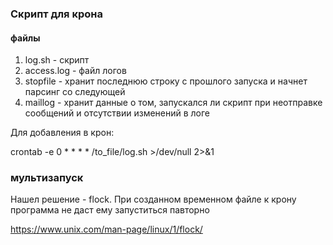 ### Скрипт для крона

#### файлы
1. log.sh - скрипт 
2. access.log - файл логов
3. stopfile - хранит последнюю строку c прошлого запуска и начнет парсинг со следующей 
4. maillog - хранит данные о том, запускался ли скрипт при неотправке сообщений и отсутствии изменений в логе

Для добавления в крон:

crontab -e 
0 * * * * /to_file/log.sh >/dev/null 2>&1

### мультизапуск

Нашел решение - flock. При созданном временном файле к крону программа не даст ему запуститься павторно

https://www.unix.com/man-page/linux/1/flock/

